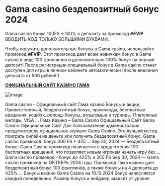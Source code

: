 # Gama casino бездепозитный бонус 2024

Gama casino бонус 100FS + 100% к депозиту за промокод **🔥FVIP** ВВОДИТЬ КОД ТОЛЬКО БОЛЬШИМИ БУКВАМИ.

Чтобы получить дополнительные бонусы в Gama casino, используйте промокод **🔥FVIP**. Этот промокод дает всем новичкам бонус в Gama casino в виде 100 фриспинов и дополнительно 100% бонус на первый депозит! После регистрации специальный бонус в Gama casino станет доступен для игры в личном кабинете автоматически (после внесения депозита от 500 рублей!)

**[ОФИЦИАЛЬНЫЙ САЙТ КАЗИНО ГАМА](https://linksc.ru/gama_fvip)**

![image](https://github.com/user-attachments/assets/27b9fe5f-8a90-4ac8-9ebc-f4320fdb6bbc)

Gama casino - Официальный сайт Гама казино Бонусы и акции, Приветственный, бездепозитный бонус, промокоды, бесплатные вращения, кешбэк, релоад-бонусы, розыгрыши и турниры. Платежные методы, VISA ... Гама Казино – Gama Casino Официальный Сайт Gama Casino Официальный Сайт Для пользователей администрация предусмотрела официальное зеркало Gama Casino. Это лучший метод поиграть онлайн на деньги или получить бездепозитный бонус. Gama casino промокод: бонус 300 FS + 425 ... Sep 30, 2024 — Бездепозитный бонус: Gama Casino промокод начинается с предложения 100 бесплатных вращений, что позволяет новым игрокам начать игру без ... Gama casino промокод - бонус до 425% и 300 FS Sep 30, 2024 — Gama casino промокод на ОКТЯБРЬ 2024 года. Промокод Гама казино дает бездепозитный бонус 100 фриспинов, а также бонусы на 4 депозита до 425% ... Бонусы казино Gama Casino на 10.10.2024 Бонус начисляется каждый понедельник. Размер бонуса и вейджер зависят от уровня
